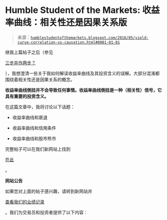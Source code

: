 <!--yml

分类：未分类

日期：2024-05-18 03:06:10

-->

# Humble Student of the Markets: 收益率曲线：相关性还是因果关系版

> 来源：[`humblestudentofthemarkets.blogspot.com/2016/05/yield-curve-correlation-vs-causation.html#0001-01-01`](https://humblestudentofthemarkets.blogspot.com/2016/05/yield-curve-correlation-vs-causation.html#0001-01-01)

继我上篇帖子之后（参见

[三步并作两步？](https://humblestudentofthemarkets.com/2016/05/22/three-steps-and-a-stumble/)

），我想澄清一些关于我如何解读收益率曲线及其投资含义的误解。大部分混淆都围绕着相关性还是因果关系的概念。

**收益率曲线倒挂并不会导致任何事情。收益率曲线倒挂是一种（相关性）信号，它具有重要的投资含义。**

在这篇文章中，我将讨论以下话题：

+   收益率曲线和衰退

+   收益率曲线和信用条件

+   收益率曲线和股市熊市

完整帖子可以在我们新网站上找到

[在此](https://humblestudentofthemarkets.com/2016/05/23/yield-curve-correlation-vs-causation-edition/)

。

**网站公告**

如果您对上面的帖子感兴趣，请转到新网站并

[查看我们的业绩记录](https://humblestudentofthemarkets.com/shop/)

。我们为交易员和投资者提供了以下内容：
